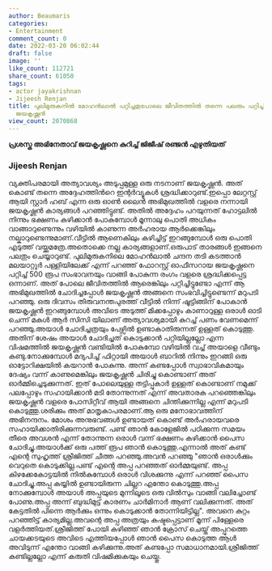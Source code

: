 ```yaml
---
author: Beaumaris
categories:
- Entertainment
comment_count: 0
date: 2022-03-20 06:02:44
draft: false
image: ''
like_count: 112721
share_count: 61050
tags:
- actor jayakrishnan
- Jijeesh Renjan
title: പുലിമുരുകനിൽ മോഹൻലാൽ പറ്റിച്ചതുപോലെ ജീവിതത്തിൽ തന്നെ പലരും പറ്റിച്ചിട്ടുണ്ടെന്നു
  ജയകൃഷ്ണൻ
view_count: 2070868
---
```


**പ്രശസ്ത അഭിനേതാവ് ജയകൃഷ്ണനെ കുറിച്ച് ജിജീഷ് രഞ്ജൻ എഴുതിയത്**

### **Jijeesh Renjan**

വ്യക്തിപരമായി അത്യാവശ്യം അടുപ്പമുള്ള ഒരു നടനാണ് ജയകൃഷ്ണൻ. അത് കൊണ്ട് തന്നെ അദ്ദേഹത്തിൻറെ ഇന്റർവ്യൂകൾ ശ്രദ്ധിക്കാറുണ്ട്.ഇപ്പൊ ലേറ്റസ്റ്റ് ആയി സ്റ്റാർ ഹബ് എന്ന ഒരു ഓൺ ലൈൻ അഭിമുഖത്തിൽ വളരെ നന്നായി ജയകൃഷ്ണൻ കാര്യങ്ങൾ പറഞ്ഞിട്ടുണ്ട്. അതിൽ അദ്ദേഹം പറയുന്നത് ഹോട്ടലിൽ നിന്നും ഭക്ഷണം കഴിക്കാൻ പോകുമ്പോൾ മൂന്നാലു പൊതി അധികം വാങ്ങാറുണ്ടെന്നും വഴിയിൽ കാണുന്ന അർഹരായ ആർക്കെങ്കിലും നല്കാറുണ്ടെന്നുമാണ്.വീട്ടിൽ ആണെകിലും കഴിച്ചിട്ട് ഇറങ്ങുമ്പോൾ ഒരു പൊതി എടുത്ത് വയ്ക്കുമത്രേ.അതൊക്കെ നല്ല കാര്യങ്ങളാണ്.ഒരുപാട് താരങ്ങൾ ഇങ്ങനെ പലതും ചെയ്യാറുണ്ട്. പുലിമുരുകനിലെ മോഹൻലാൽ ചന്ദന തടി കടത്താൻ മലയാറ്റൂർ പള്ളിയിലേക്ക് എന്ന് പറഞ്ഞ് ഫോറസ്റ്റ് ഓഫീസറായ ജയകൃഷ്ണനെ പറ്റിച്ച് 500 രൂപ സംഭാവനയും വാങ്ങി പോകുന്ന രംഗം വളരെ ശ്രദ്ധിക്കപ്പെട്ട ഒന്നാണ്. അത് പോലെ ജീവിതത്തിൽ ആരെങ്കിലും പറ്റിച്ചിട്ടുണ്ടോ എന്ന് ആ അഭിമുഖത്തിൽ ചോദിച്ചപ്പോൾ ജയകൃഷ്ണൻ അങ്ങനെ സംഭവിച്ചിട്ടുണ്ടെന്ന് മറുപടി പറഞ്ഞു. ഒരു ദിവസം തിരുവനന്തപുരത്ത് വീട്ടിൽ നിന്ന് ഷൂട്ടിങ്ങിന് പോകാൻ ജയകൃഷ്ണൻ ഇറങ്ങുമ്പോൾ അവിടെ അടുത്ത് മിക്കപ്പോഴും കാണാറുള്ള ഒരാൾ ഓടി ചെന്ന് മകൾ ആർ സിസി യിലാണ് അത്യാവശ്യമായി കുറച്ച് പണം വേണമെന്ന് പറഞ്ഞു.അയാൾ ചോദിച്ചത്രയും പേഴ്സിൽ ഉണ്ടാകാതിരുന്നത് ഉള്ളത് കൊടുത്തു. അതിന് ശേഷം അയാൾ ചോദിച്ചത് കൊടുക്കാൻ പറ്റിയില്ലല്ലോ എന്ന വിഷമത്തിൽ ജയകൃഷ്ണൻ വണ്ടിയിൽ പോകുമ്പോ വഴിയിൽ വച്ച് അയാളെ വീണ്ടും കണ്ടു.നോക്കുമ്പോൾ മദ്യപിച്ച് ഫിറ്റായി അയാൾ ബാറിൽ നിന്നും ഇറങ്ങി ഒരു ഓട്ടോറിക്ഷയിൽ കയറാൻ പോകുന്നു. അന്ന് കണ്ടപ്പോൾ സ്വാഭാവികമായും ദേഷ്യം വന്ന് കാണുമെങ്കിലും ജയകൃഷ്ണൻ ചിരിച്ചു കൊണ്ടാണ് അത് ഓർമ്മിച്ചെടുക്കുന്നത്. ഇത് പോലെയുള്ള തട്ടിപ്പുകാർ ഉള്ളത് കൊണ്ടാണ് നമുക്ക് പലപ്പോഴും സഹായിക്കാൻ മടി തോന്നുന്നത് എന്ന് അവതാരക പറഞ്ഞെങ്കിലും ജയകൃഷ്ണൻ വളരെ പോസിറ്റീവ് ആയി അങ്ങനെ ചിന്തിക്കുന്നില്ല എന്ന് മറുപടി കൊടുത്തു.ശരിക്കും അത് മാതൃകാപരമാണ്.ആ ഒരു മനോഭാവത്തിന് അഭിനന്ദനം. മോശം അനുഭവങ്ങൾ ഉണ്ടായത് കൊണ്ട് അർഹരായവരെ സഹായിക്കാതിരിക്കുന്നവരുണ്ട്. പണ്ട് ഞാൻ കോളേജിൽ പഠിക്കുന്ന സമയം തീരെ അവശൻ എന്ന് തോന്നുന്ന ഒരാൾ വന്ന് ഭക്ഷണം കഴിക്കാൻ പൈസ ചോദിച്ചു.അയാൾക്ക് ഒരു പത്ത് രൂപ ഞാൻ കൊടുത്തു.എന്നാൽ അത് കണ്ട് എന്റെ സുഹൃത്ത് ശ്രീജിത്ത് ചീത്ത പറഞ്ഞു.അവൻ പറഞ്ഞു "ഞാൻ ഒരാൾക്കും വെറുതെ കൊടുക്കില്ല.പണ്ട് എന്റെ അപ്പ പറഞ്ഞത് ഓർമ്മയുണ്ട്. അപ്പ കിഴക്കേകോട്ടയിൽ നിൽകുമ്പോൾ ഒരാൾ വിശക്കുന്നു എന്ന് പറഞ്ഞ് പൈസ ചോദിച്ചു.അപ്പ കയ്യിൽ ഉണ്ടായിരുന്ന ചില്ലറ എന്തോ കൊടുത്തു.അപ്പ നോക്കുമ്പോൾ അയാൾ അപ്പയുടെ മുന്നിലൂടെ ഒരു വിൽസും വാങ്ങി വലിച്ചോണ്ട് പോണു.അപ്പ അന്ന് ബുദ്ധിമുട്ട് കാരണം ചാർമിനാർ ആണ് വലിക്കുന്നത്. അത് കേട്ടതിൽ പിന്നെ ആർക്കും ഒന്നും കൊടുക്കാൻ തോന്നിയിട്ടില്ല". അവനെ കുറ്റം പറഞ്ഞിട്ട് കാര്യമില്ല.അവന്റെ അപ്പ അത്രയും കഷ്ടപ്പെട്ടാണ് മൂന്ന് പിള്ളേരെ വളർത്തിയത്.ശ്രീജിത്ത് പോയി കഴിഞ്ഞ് ഞാൻ ക്രോസ് ചെയ്ത് അപ്പുറത്തെ ചായക്കടയുടെ അവിടെ എത്തിയപ്പോൾ ഞാൻ പൈസ കൊടുത്ത ആൾ അവിടുന്ന് എന്തോ വാങ്ങി കഴിക്കുന്നു.അത് കണ്ടപ്പോ സമാധാനമായി.ശ്രീജിത്ത് കണ്ടില്ലല്ലോ എന്ന് കരുതി വിഷമിക്കുകയും ചെയ്തു.
